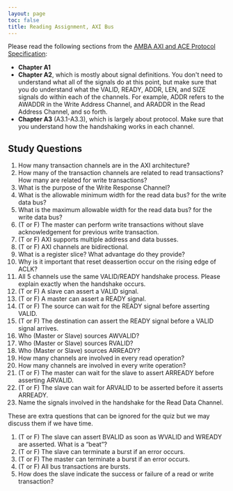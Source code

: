 ```yaml
---
layout: page
toc: false
title: Reading Assignment, AXI Bus
---
```


Please read the following sections from the [AMBA AXI and ACE Protocol Specification](http://www.gstitt.ece.ufl.edu/courses/fall15/eel4720_5721/labs/refs/AXI4_specification.pdf):
* **Chapter A1**
* **Chapter A2**, which is mostly about signal definitions. You don't need to understand what all of the signals do at this point, but make sure that you do understand what the VALID, READY, ADDR, LEN, and SIZE signals do within each of the channels. For example, ADDR refers to the AWADDR in the Write Address Channel, and ARADDR in the Read Address Channel, and so forth.
* **Chapter A3** (A3.1-A3.3), which is largely about protocol. Make sure that you understand how the handshaking works in each channel.

## Study Questions
1. How many transaction channels are in the AXI architecture?
1. How many of the transaction channels are related to read transactions? How many are related for write transactions?
1. What is the purpose of the Write Response Channel?
1. What is the allowable minimum width for the read data bus? for the write data bus?
1. What is the maximum allowable width for the read data bus? for the write data bus?
1. (T or F) The master can perform write transactions without slave acknowledgement for previous write transaction.
1. (T or F) AXI supports multiple address and data busses.
1. (T or F) AXI channels are bidirectional.
1. What is a register slice? What advantage do they provide?
1. Why is it important that reset deassertion occur on the rising edge of ACLK?
1. All 5 channels use the same VALID/READY handshake process. Please explain exactly when the handshake occurs.
1. (T or F) A slave can assert a VALID signal.
1. (T or F) A master can assert a READY signal.
1. (T or F) The source can wait for the READY signal before asserting VALID.
1. (T or F) The destination can assert the READY signal before a VALID signal arrives.
1. Who (Master or Slave) sources AWVALID?
1. Who (Master or Slave) sources RVALID?
1. Who (Master or Slave) sources ARREADY?
1. How many channels are involved in every read operation?
1. How many channels are involved in every write operation?
1. (T or F) The master can wait for the slave to assert ARREADY before asserting ARVALID.
1. (T or F) The slave can wait for ARVALID to be asserted before it asserts ARREADY.
1. Name the signals involved in the handshake for the Read Data Channel.

These are extra questions that can be ignored for the quiz but we may discuss them if we have time.

1. (T or F) The slave can assert BVALID as soon as WVALID and WREADY are asserted.
What is a “beat”?
1. (T or F) The slave can terminate a burst if an error occurs.
1. (T or F) The master can terminate a burst if an error occurs.
1. (T or F) All bus transactions are bursts.
1. How does the slave indicate the success or failure of a read or write transaction?